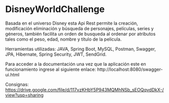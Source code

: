 # DisneyWorldChallenge
Basada en el universo Disney esta Api Rest permite la creación, modificación eliminación y búsqueda de personajes, películas, series y géneros, también facilita un orden de busqueda al ordenar por atributos tales como el peso, edad, nombre y título de la pelicula.

Herramientas utilizadas: JAVA, Spring Boot, MySQL, Postman, Swagger, JPA, Hibernate, Spring Security, JWT, SendGrid.

Para acceder a la documentación una vez que la aplicación este en funcionamiento ingrese al siguiente enlace: http://localhost:8080/swagger-ui.html

Consignas: https://drive.google.com/file/d/117vzKHbY5P943MQMhNSb_sEOQqvdDkX-/view?usp=sharing
